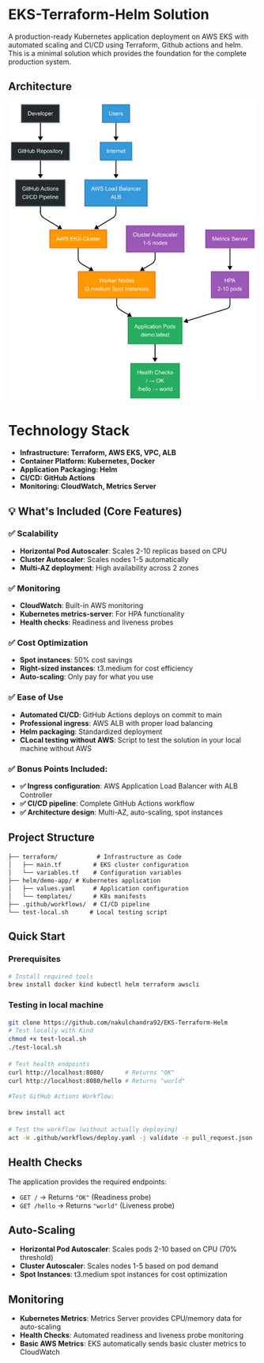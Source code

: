 
# EKS-Terraform-Helm Solution

A production-ready Kubernetes application deployment on AWS EKS with automated scaling and CI/CD using Terraform, Github actions and helm. This is a minimal solution which provides the foundation for the complete production system.

## Architecture

![Architecture Diagram](Architecture_Diagram.png)

# Technology Stack

- **Infrastructure: Terraform, AWS EKS, VPC, ALB**
- **Container Platform: Kubernetes, Docker**
- **Application Packaging: Helm**
- **CI/CD: GitHub Actions**
- **Monitoring: CloudWatch, Metrics Server**

## 💡 What's Included (Core Features)

### ✅ **Scalability**
- **Horizontal Pod Autoscaler**: Scales 2-10 replicas based on CPU
- **Cluster Autoscaler**: Scales nodes 1-5 automatically  
- **Multi-AZ deployment**: High availability across 2 zones

### ✅ **Monitoring** 
- **CloudWatch**: Built-in AWS monitoring
- **Kubernetes metrics-server**: For HPA functionality
- **Health checks**: Readiness and liveness probes

### ✅ **Cost Optimization**
- **Spot instances**: 50% cost savings
- **Right-sized instances**: t3.medium for cost efficiency
- **Auto-scaling**: Only pay for what you use

### ✅ **Ease of Use**
- **Automated CI/CD**: GitHub Actions deploys on commit to main
- **Professional ingress**: AWS ALB with proper load balancing
- **Helm packaging**: Standardized deployment
- **CLocal testing without AWS**: Script to test the solution in your local machine without AWS

### ✅ **Bonus Points Included:**
- **✅ Ingress configuration**: AWS Application Load Balancer with ALB Controller
- **✅ CI/CD pipeline**: Complete GitHub Actions workflow  
- **✅ Architecture design**: Multi-AZ, auto-scaling, spot instances

## Project Structure

```
├── terraform/           # Infrastructure as Code
│   ├── main.tf         # EKS cluster configuration
│   └── variables.tf    # Configuration variables
├── helm/demo-app/ # Kubernetes application
│   ├── values.yaml     # Application configuration
│   └── templates/      # K8s manifests
├── .github/workflows/  # CI/CD pipeline
└── test-local.sh      # Local testing script
```

## Quick Start

### Prerequisites

```bash
# Install required tools
brew install docker kind kubectl helm terraform awscli
```

### Testing in local machine

```bash
git clone https://github.com/nakulchandra92/EKS-Terraform-Helm
# Test locally with Kind
chmod +x test-local.sh
./test-local.sh

# Test health endpoints
curl http://localhost:8080/      # Returns "OK"
curl http://localhost:8080/hello # Returns "world"
```
```bash
#Test GitHub Actions Workflow:

brew install act

# Test the workflow (without actually deploying)
act -W .github/workflows/deploy.yaml -j validate -e pull_request.json

```


## Health Checks

The application provides the required endpoints:

- `GET /` → Returns `"OK"` (Readiness probe)
- `GET /hello` → Returns `"world"` (Liveness probe)

## Auto-Scaling

- **Horizontal Pod Autoscaler**: Scales pods 2-10 based on CPU (70% threshold)
- **Cluster Autoscaler**: Scales nodes 1-5 based on pod demand
- **Spot Instances**: t3.medium spot instances for cost optimization

## Monitoring

- **Kubernetes Metrics**: Metrics Server provides CPU/memory data for auto-scaling
- **Health Checks**: Automated readiness and liveness probe monitoring
- **Basic AWS Metrics**: EKS automatically sends basic cluster metrics to CloudWatch









